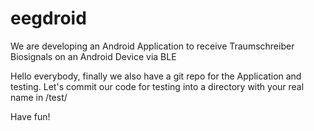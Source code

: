# eegdroid

We are developing an Android Application to receive Traumschreiber Biosignals on an Android Device via BLE

Hello everybody,
finally we also have a git repo for the Application and testing. Let's commit our code for testing into a directory with your real name in /test/

Have fun!
